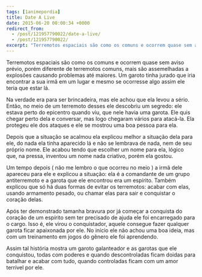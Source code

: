 ```yaml
---
tags: [1animepordia]
title: Date A Live
date: 2015-06-20 00:00:34 +0000
redirect_from:
  - /post/121957790022/date-a-live/
  - /post/121957790022/
excerpt: "Terremotos espaciais são como os comuns e ocorrem quase sem aviso prévio, porém diferente de terremotos comuns, mais são assemelhadas a explosões causando problemas até maiores. Um garoto tinha jurado que iria encontrar a sua irmã em um lugar e mesmo se ocorresse algo assim ele teria que estar lá.<br>"
---
```


Terremotos espaciais são como os comuns e ocorrem quase sem aviso
prévio, porém diferente de terremotos comuns, mais são assemelhadas a
explosões causando problemas até maiores. Um garoto tinha jurado que
iria encontrar a sua irmã em um lugar e mesmo se ocorresse algo assim
ele teria que estar lá.

Na verdade era para ser brincadeira, mas ele achou que ela levou a
sério. Então, no meio de um terremoto desses ele descobriu um segredo:
ele estava perto do epicentro quando viu, que nele havia uma garota. Ele
quis chegar perto dela e conversar, mas logo chegaram vários para
atacá-la. Ela protegeu ele dos ataques e ele se mostrou uma boa pessoa
para ela.

Depois que a situação se acalmou ela explicou melhor a situação dela
para ele, do nada ela tinha aparecido lá e não se lembrava de nada, nem
de seu próprio nome. Ele acabou tendo que escolher um nome para ela,
lógico que, na pressa, inventou um nome nada criativo, porém ela gostou.

Um tempo depois ( não me lembro o que ocorreu no meio ) a irmã dele
apareceu para ele e explicou a situação: ela é a comandante de um grupo
antiterremoto e a garota que ele encontrou era um espírito. Também
explicou que só há duas formas de evitar os terremotos: acabar com elas,
usando armamento pesado, ou chamar elas para sair e conquistar o coração
delas.

Após ter demonstrado tamanha bravura por já começar a conquista do
coração de um espírito sem ter precisado de ajuda ele foi encarregado
para o cargo. Isso é, ele virou o conquistador, aquele consegue fazer
qualquer garota ficar apaixonada por ele. No início ele não achou uma
boa ideia, mas com um treinamento em jogos do gênero ele foi aprendendo.

Assim tal história mostra um garoto galanteador e as garotas que ele
conquistou, todas com poderes e quando descontroladas ficam doidas para
batalhar e acabar com tudo, quando controladas ficam com um amor
terrível por ele.


